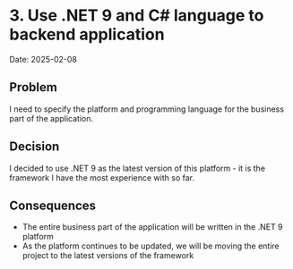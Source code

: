 # 3.  Use .NET 9 and C# language to backend application

Date: 2025-02-08

## Problem

I need to specify the platform and programming language for the business part of the application.

## Decision

I decided to use .NET 9 as the latest version of this platform - it is the framework I have the most experience with so far.

## Consequences

- The entire business part of the application will be written in the .NET 9 platform
- As the platform continues to be updated, we will be moving the entire project to the latest versions of the framework